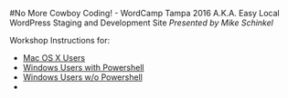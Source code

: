 #No More Cowboy Coding! - WordCamp Tampa 2016
A.K.A. Easy Local WordPress Staging and Development Site
_Presented by Mike Schinkel_

Workshop Instructions for:

- [Mac OS X Users](mac-os-x-bash)
- [Windows Users with Powershell](windows-powershell)
- [Windows Users w/o Powershell](windows-cmd)
- 

